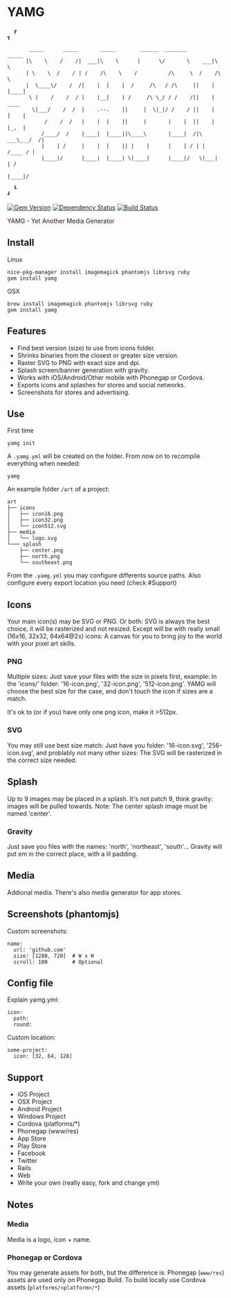 # YAMG

      ┏                                                                            ┓

           _____      _____       _____        ______  _______         _____
          |\    \    /    /|  ___|\    \      |      \/       \    ___|\    \
          | \    \  /    / | /    /\    \    /          /\     \  /    /\    \
          |  \____\/    /  /|    |  |    |  /     /\   / /\     ||    |  |____|
           \ |    /    /  / |    |__|    | /     /\ \_/ / /    /||    |    ____
            \|___/    /  /  |    .--.    ||     |  \|_|/ /    / ||    |   |    |
                /    /  /   |    |  |    ||     |       |    |  ||    |   |_,  |
               /____/  /    |____|  |____||\____\       |____|  /|\ ___\___/  /|
               |    | /     |    |  |    || |    |      |    | / | |   /____ / |
               |____|/      |____|  |____| \|____|      |____|/   \|___|    | /
                                                                       |____|/

      ┗                                                                            ┛


[![Gem Version](https://badge.fury.io/rb/yamg.png)](http://badge.fury.io/rb/yamg)
[![Dependency Status](https://gemnasium.com/nofxx/yamg.svg)](https://gemnasium.com/nofxx/yamg)
[![Build Status](https://travis-ci.org/nofxx/yamg.png?branch=master)](https://travis-ci.org/nofxx/yamg)

YAMG - Yet Another Media Generator



## Install

Linux

    nice-pkg-manager install imagemagick phantomjs librsvg ruby
    gem install yamg

OSX

    brew install imagemagick phantomjs librsvg ruby
    gem install yamg


## Features

* Find best version (size) to use from icons folder.
* Shrinks binaries from the closest or greater size version.
* Raster SVG to PNG with exact size and dpi.
* Splash screen/banner generation with gravity.
* Works with iOS/Android/Other mobile with Phonegap or Cordova.
* Exports icons and splashes for stores and social networks.
* Screenshots for stores and advertising.


## Use

First time

    yamg init

A `.yamg.yml` will be created on the folder.
From now on to recompile everything when needed:

    yamg

An example folder `/art` of a project:


```
art
├── icons
│   ├── icon16.png
│   ├── icon32.png
│   └── icon512.svg
├── media
│   └── logo.svg
└─── splash
    ├── center.png
    ├── north.png
    └── southeast.png

```

From the `.yamg.yml` you may configure differents source paths.
Also configure every export location you need (check #Support)

## Icons

Your main icon(s) may be SVG or PNG. Or both:
SVG is always the best choice, it will be rasterized and not resized.
Except will be with really small (16x16, 32x32, 64x64@2x) icons:
A canvas for you to bring joy to the world with your pixel art skills.


### PNG

Multiple sizes:
Just save your files with the size in pixels first, example:
In the 'icons/' folder: '16-icon.png', '32-icon.png', '512-icon.png'.
YAMG will choose the best size for the case, and don't touch
the icon if sizes are a match.

It's ok to (or if you) have only one png icon, make it >512px.

### SVG

You may still use best size match: Just have you folder:
'16-icon.svg', '256-icon.svg', and problably not many other sizes:
The SVG will be rasterized in the correct size needed.


## Splash

Up to 9 images may be placed in a splash.
It's not patch 9, think gravity: images will be pulled towards.
Note: The center splash image must be named 'center'.

### Gravity

Just save you files with the names: 'north', 'northeast', 'south'...
Gravity will put em in the correct place, with a lil padding.


## Media

Addional media.
There's also media generator for app stores.


## Screenshots (phantomjs)

Custom screenshots:


    name:
      url: 'github.com'
      size: [1280, 720]  # W x H
      scroll: 100        # Optional


## Config file

Explain yamg.yml:

```
icon:
  path:
  round:
```

Custom location:

    some-project:
      icon: [32, 64, 128]


## Support

* iOS Project
* OSX Project
* Android Project
* Windows Project
* Cordova (platforms/*)
* Phonegap (www/res)
* App Store
* Play Store
* Facebook
* Twitter
* Rails
* Web
* Write your own (really easy, fork and change yml)

## Notes

### Media

Media is a logo, icon + name.


### Phonegap or Cordova

You may generate assets for both, but the difference is:
Phonegap (`www/res`) assets are used only on Phonegap Build.
To build locally use Cordova assets (`platforms/<platform>/*`)

